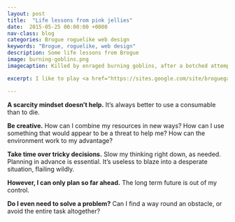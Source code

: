 ```yaml
---
layout: post
title:  "Life lessons from pink jellies"
date:  2015-05-25 00:00:00 +0000
nav-class: blog
categories: Brogue roguelike web design
keywords: "Brogue, roguelike, web design"
description: Some life lessons from Brogue
image: burning-goblins.png
imagecaption: Killed by enraged burning goblins, after a botched attempt to incinerate them.

excerpt: I like to play <a href="https://sites.google.com/site/broguegame/">Brogue</a>, a <a href="http://en.wikipedia.org/wiki/Roguelike">Roguelike</a> by Brian Walker. It’s the only game on my computer, and the only Roguelike I&#39;ve played. I’ve learned some valuable life lessons from it.

---
```


**A scarcity mindset doesn’t help.** It’s always better to use a consumable than to die.

**Be creative.** How can I combine my resources in new ways? How can I use something that would appear to be a threat to help me? How can the environment work to my advantage?

**Take time over tricky decisions.** Slow my thinking right down, as needed. Planning in advance is essential. It’s useless to blaze into a desperate situation, flailing wildly.

**However, I can only plan so far ahead.** The long term future is out of my control.

**Do I even need to solve a problem?** Can I find a way round an obstacle, or avoid the entire task altogether?
